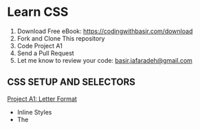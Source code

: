 # Learn CSS

1. Download Free eBook: https://codingwithbasir.com/download
2. Fork and Clone This repository
3. Code Project A1
4. Send a Pull Request
5. Let me know to review your code: [basir.jafaradeh@gmail.com](mailto:basir.jafaradeh@gmail.com)

## CSS SETUP AND SELECTORS

[Project A1: Letter Format](project-css-a1-setup-and-selectors)

- Inline Styles
- The <style> Tag
- Linking the CSS File
- Tag Name
- Class Name
- Multiple Classes
- ID Name
- Classes and IDs
- Specificity
- Chaining Selectors
- Nested Elements
- Chaining and Specificity
- Important
- Multiple Selectors

## CSS VISUAL RULES

[Project B1: Romantic eMail](project-css-b1-visual-rules)

- CSS Structure
- Font Family
- Font Size
- Font Weight
- Text Align
- Color
- Opacity
- Background Image

## THE BOX MODEL

[Project C1: Windows](project-css-c1-box-model)

- The Box Model
- Height and Width
- Borders
- Border Radius
- Padding
- Margins
- Auto
- Margin Collapse
- Minimum and Maximum Height and Width
- Overflow
- Resetting Defaults
- Visibility

## DISPLAY AND POSITIONING

[Project D1: Puzzel](project-css-d1-display-positioning)

- Flow of HTML
- Position
- Position: Relative
- Position: Absolute
- Position: Fixed
- Z-Index
- Inline Display
- Block Display
- Inline-Block Display
- Float
- Clear

## COLOR

[Project E1: Rainbow](project-css-e1-color)

- Foreground vs Background
- Hexadecimal
- RGB Colors
- Hex and RGB
- Hue, Saturation, and Lightness
- Opacity and Alpha

## TYPOGRAPHY

[Project F1: Funny Sentences](project-css-f1-typography)

- Font Family
- Font Weight
- Font Style
- Word Spacing
- Letter Spacing
- Text Transformation
- Text Alignment
- Line Height Anatomy
- Line Height
- Serif and Sans Serif
- Fallback Fonts
- Linking Fonts
- Font-Face

## FLEXBOX

[Project G1: Profile Sidebar](project-css-g1-flexbox)

- Basics
- How to use Flexbox
- flex-direction
- flex-wrap
- flex-flow
- justify-content
- align-items
- align-content
- Flexbox Item Properties
- order
- flex-grow
- flex-shrink
- flex-basis
- flex
- align-self

## GRID

[Project H1: Website Skeleton](project-css-h1-grid)

- Creating a Grid
- Basic Grid
- Creating Columns
- Creating Rows
- Grid Template
- Fraction
- Repeat
- minmax
- Grid Gap
- Grid Items
- Multiple Row Items
- Grid Row
- Grid Column
- Grid Area
